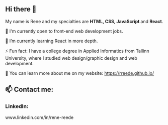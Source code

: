 <h2>Hi there 👋</h2>

My name is Rene and my specialties are  <strong>HTML, CSS, JavaScript </strong>and <strong>React</strong>. 

💬 I'm currently open to front-end web development jobs.

🌱 I’m currently learning React in more depth.

⚡ Fun fact: I have a college degree in Applied Informatics from Tallinn University, where I studied web design/graphic design and web development.

🔭 You can learn more about me on my website: https://rreede.github.io/

<h2> 📫 Contact me:</h2>

<h3>LinkedIn:</h3>
www.linkedin.com/in/rene-reede




<!--
**rreede/rreede** is a ✨ _special_ ✨ repository because its `README.md` (this file) appears on your GitHub profile.

Here are some ideas to get you started:

- 🔭 I’m currently working on ...
- 🌱 I’m currently learning ...
- 👯 I’m looking to collaborate on ...
- 🤔 I’m looking for help with ...
- 💬 Ask me about ...
- 📫 How to reach me: ...
- 😄 Pronouns: ...
- ⚡ Fun fact: ...
-->

